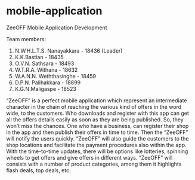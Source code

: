 # mobile-application
ZeeOFF Mobile Application Development
 
Team members:
01. N.W.H.L.T.S. Nanayakkara - 18436 (Leader)
02. K.K.Bastian - 18435
03. O.V.N. Sathsara - 18493
04. W.T.R.A. Withana - 18632
05. W.A.N.N. Weththasinghe - 18459
06. D.P.N. Palihakkara - 18899
07. K.G.N.Maligaspe - 18523

“ZeeOFF” is a perfect mobile application which represent an intermediate character in the chain of reaching the various kind of offers in the word wide, to the customers. Who downloads and register with this app can get all the offers details easily as soon as they are being published. So, they won’t miss the chances. One who have a business, can register their shop in the app and then publish their offers in time to time. Then the “ZeeOFF” will notify the users quickly. “ZeeOFF” will also guide the customers to the shop locations and facilitate the payment procedures also within the app. With the time-to-time updates, there will be options like lotteries, spinning wheels to get offers and give offers in different ways. “ZeeOFF” will consists with a number of product categories, among them it highlights flash deals, top deals, etc.
